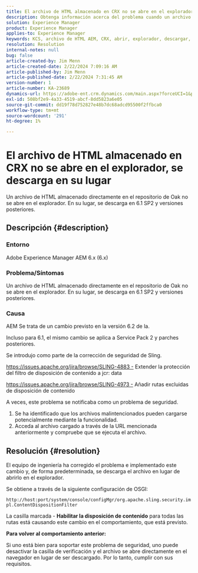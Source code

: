 ```yaml
---
title: El archivo de HTML almacenado en CRX no se abre en el explorador, se descarga en su lugar
description: Obtenga información acerca del problema cuando un archivo de HTML almacenado directamente en el repositorio de Oak no se abre en el explorador.
solution: Experience Manager
product: Experience Manager
applies-to: Experience Manager
keywords: KCS, archivo de HTML AEM, CRX, abrir, explorador, descargar, 6.x, Adobe Experience Manager 6.x, preguntas frecuentes
resolution: Resolution
internal-notes: null
bug: false
article-created-by: Jim Menn
article-created-date: 2/22/2024 7:09:16 AM
article-published-by: Jim Menn
article-published-date: 2/22/2024 7:31:45 AM
version-number: 1
article-number: KA-23689
dynamics-url: https://adobe-ent.crm.dynamics.com/main.aspx?forceUCI=1&pagetype=entityrecord&etn=knowledgearticle&id=64fe9348-51d1-ee11-9079-6045bd006268
exl-id: 508bf2e9-4a33-4519-abcf-8dd5823a6e05
source-git-commit: dd19f78d752827e48b7dc68adcd95500f2ffbca0
workflow-type: tm+mt
source-wordcount: '291'
ht-degree: 1%

---
```


# El archivo de HTML almacenado en CRX no se abre en el explorador, se descarga en su lugar


Un archivo de HTML almacenado directamente en el repositorio de Oak no se abre en el explorador. En su lugar, se descarga en 6.1 SP2 y versiones posteriores.

## Descripción {#description}


### Entorno

Adobe Experience Manager AEM 6.x (6.x)

### Problema/Síntomas

Un archivo de HTML almacenado directamente en el repositorio de Oak no se abre en el explorador. En su lugar, se descarga en 6.1 SP2 y versiones posteriores.

### Causa

AEM Se trata de un cambio previsto en la versión 6.2 de la.

Incluso para 6.1, el mismo cambio se aplica a Service Pack 2 y parches posteriores.

Se introdujo como parte de la corrección de seguridad de Sling.

https://issues.apache.org/jira/browse/SLING-4883 - Extender la protección del filtro de disposición de contenido a jcr: data

https://issues.apache.org/jira/browse/SLING-4973 - Añadir rutas excluidas de disposición de contenido

A veces, este problema se notificaba como un problema de seguridad.

1. Se ha identificado que los archivos malintencionados pueden cargarse potencialmente mediante la funcionalidad.
2. Acceda al archivo cargado a través de la URL mencionada anteriormente y compruebe que se ejecuta el archivo.



## Resolución {#resolution}


El equipo de ingeniería ha corregido el problema e implementado este cambio y, de forma predeterminada, se descarga el archivo en lugar de abrirlo en el explorador.

Se obtiene a través de la siguiente configuración de OSGI:

`http://host:port/system/console/configMgr/org.apache.sling.security.impl.ContentDispositionFilter`

La casilla marcada - <b>Habilitar la disposición de contenido</b> para todas las rutas está causando este cambio en el comportamiento, que está previsto.

<b>Para volver al comportamiento anterior:</b>

Si uno está bien para soportar este problema de seguridad, uno puede desactivar la casilla de verificación y el archivo se abre directamente en el navegador en lugar de ser descargado. Por lo tanto, cumplir con sus requisitos.
